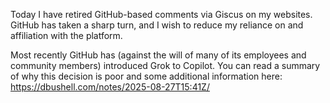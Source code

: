 ---
---

Today I have retired GitHub-based comments via Giscus on my websites. GitHub has taken a sharp turn, and I wish to reduce my reliance on and affiliation with the platform.

Most recently GitHub has (against the will of many of its employees and community members) introduced Grok to Copilot. You can read a summary of why this decision is poor and some additional information here: <https://dbushell.com/notes/2025-08-27T15:41Z/>
